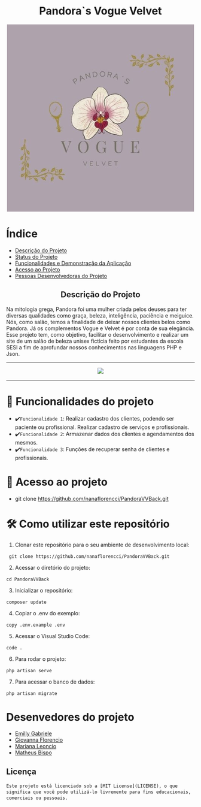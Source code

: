 <h1 align="center"> Pandora`s Vogue Velvet </h1>
<p align="center">
<img src="Pandora VV.jpg" alt="LOGO">
</p>

# Índice 
* [Descrição do Projeto](#descrição-do-projeto)
* [Status do Projeto](#status-do-Projeto)
* [Funcionalidades e Demonstração da Aplicação](#funcionalidades-e-demonstração-da-aplicação)
* [Acesso ao Projeto](#acesso-ao-projeto)
* [Pessoas Desenvolvedoras do Projeto](#pessoas-desenvolvedoras)


<h2 align="center">Descrição do Projeto</h2>
Na mitologia grega, Pandora foi uma mulher criada pelos deuses para ter diversas qualidades como graça, beleza, inteligência, paciência e meiguice. Nós, como salão, temos a finalidade de deixar nossos clientes belos como Pandora. Já os complementos Vogue e Velvet é por conta de sua elegância. Esse projeto tem, como objetivo, facilitar o desenvolvimento e realizar um site de um salão de beleza unisex fictícia feito por estudantes da escola SESI a fim de aprofundar nossos conhecimentos nas linguagens PHP e Json.
<hr>

<p align="center">
<img loading="lazy" src="http://img.shields.io/static/v1?label=STATUS&message=EM%20DESENVOLVIMENTO&color=7159c1&style=for-the-badge"/>
</p>
<hr>

# :hammer: Funcionalidades do projeto
* ✔️`Funcionalidade 1`: Realizar cadastro dos clientes, podendo ser paciente ou profissional. Realizar cadastro de serviços e profissionais.
* ✔️`Funcionalidade 2`: Armazenar dados dos clientes e agendamentos dos mesmos. 
* ✔️`Funcionalidade 3`: Funções de recuperar senha de clientes e profissionais.

 # 📁 Acesso ao projeto
 - git clone https://github.com/nanaflorencci/PandoraVVBack.git

# 🛠️ Como utilizar este repositório
1. Clonar este repositório para o seu ambiente de desenvolvimento local:
```
 git clone https://github.com/nanaflorencci/PandoraVVBack.git
```
2. Acessar o diretório do projeto:
```
cd PandoraVVBack
```
3. Inicializar o repositório:
```
composer update
```
4. Copiar o .env do exemplo:
```
copy .env.example .env
```
5. Acessar o Visual Studio Code:
```
code .
```
6. Para rodar o projeto:
```
php artisan serve
```
7. Para acessar o banco de dados:
```
php artisan migrate
```

# Desenvedores do projeto 
* [Emilly Gabriele](https://github.com/EmyyS2)
* [Giovanna Florencio](https://github.com/nanaflorencci)
* [Mariana Leoncio](https://github.com/marileoncio)
* [Matheus Bispo](https://github.com/Matheus438)

## Licença

```
Este projeto está licenciado sob a [MIT License](LICENSE), o que significa que você pode utilizá-lo livremente para fins educacionais, comerciais ou pessoais.
```